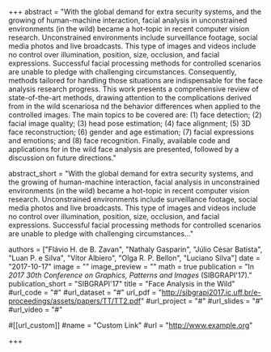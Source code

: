 +++
abstract = "With the global demand for extra security systems, and the growing of human-machine interaction, facial analysis in unconstrained environments (in the wild) became a hot-topic in recent computer vision research. Unconstrained environments include surveillance footage, social media photos and live broadcasts. This type of images and videos include no control over illumination, position, size, occlusion, and facial expressions. Successful facial processing methods for controlled scenarios are unable to pledge with challenging circumstances. Consequently, methods tailored for handling those situations are indispensable for the face analysis research progress. This work presents a comprehensive review of state-of-the-art methods, drawing attention to the complications derived from in the wild scenariosa nd the behavior differences when applied to the controlled images. The main topics to be covered are: (1) face detection; (2) facial image quality; (3) head pose estimation; (4) face alignment; (5) 3D face reconstruction; (6) gender and age estimation; (7) facial expressions and emotions; and (8) face recognition. Finally, available code and applications for in the wild face analysis are presented, followed by a discussion on future directions."

abstract_short = "With the global demand for extra security systems, and the growing of human-machine interaction, facial analysis in unconstrained environments (in the wild) became a hot-topic in recent computer vision research. Unconstrained environments include surveillance footage, social media photos and live broadcasts. This type of images and videos include no control over illumination, position, size, occlusion, and facial expressions. Successful facial processing methods for controlled scenarios are unable to pledge with challenging circumstances..."

authors = ["Flávio H. de B. Zavan", "Nathaly Gasparin", "Júlio César Batista", "Luan P. e Silva", "Vítor Albiero", "Olga R. P. Bellon", "Luciano Silva"]
date = "2017-10-17"
image = ""
image_preview = ""
math = true
publication = "In *2017 30th Conference on Graphics, Patterns and Images* (SIBGRAPI'17)."
publication_short = "SIBGRAPI'17"
title = "Face Analysis in the Wild"
#url_code = "#"
#url_dataset = "#"
url_pdf = "http://sibgrapi2017.ic.uff.br/e-proceedings/assets/papers/TT/TT2.pdf"
#url_project = "#"
#url_slides = "#"
#url_video = "#"

#[[url_custom]]
#name = "Custom Link"
#url = "http://www.example.org"

+++
